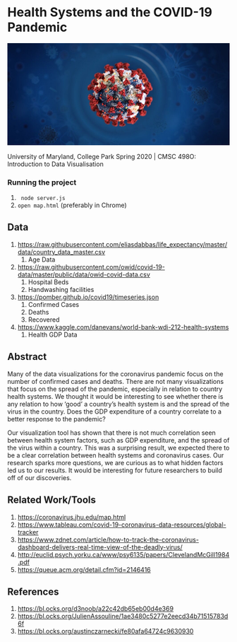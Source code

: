 # Health Systems and the COVID-19 Pandemic
![Image](corona.jpg)

University of Maryland, College Park
Spring 2020 | CMSC 498O: Introduction to Data Visualisation

### Running the project
1. ` node server.js`
2. ` open map.html ` (preferably in Chrome)

## Data
1. https://raw.githubusercontent.com/eliasdabbas/life_expectancy/master/data/country_data_master.csv
   1. Age Data
2. https://raw.githubusercontent.com/owid/covid-19-data/master/public/data/owid-covid-data.csv
   1. Hospital Beds
   2. Handwashing facilities
3. https://pomber.github.io/covid19/timeseries.json
   1. Confirmed Cases
   2. Deaths
   3. Recovered
4. https://www.kaggle.com/danevans/world-bank-wdi-212-health-systems
   1. Health GDP Data


## Abstract

Many of the data visualizations for the coronavirus pandemic focus on the number of confirmed cases and deaths. There are not many visualizations that focus on the spread of the pandemic, especially in relation to country health systems. We thought it would be interesting to see whether there is any relation to how ‘good’ a country’s health system is and the spread of the virus in the country. Does the GDP expenditure of a country correlate to a better response to the pandemic? 

Our visualization tool has shown that there is not much correlation seen between health system factors, such as GDP expenditure, and the spread of the virus within a country. This was a surprising result, we expected there to be a clear correlation between health systems and coronavirus cases. Our research sparks more questions, we are curious as to what hidden factors led us to our results. It would be interesting for future researchers to build off of our discoveries.

## Related Work/Tools

1. https://coronavirus.jhu.edu/map.html
2. https://www.tableau.com/covid-19-coronavirus-data-resources/global-tracker
3. https://www.zdnet.com/article/how-to-track-the-coronavirus-dashboard-delivers-real-time-view-of-the-deadly-virus/ 
4. http://euclid.psych.yorku.ca/www/psy6135/papers/ClevelandMcGill1984.pdf
5. https://queue.acm.org/detail.cfm?id=2146416

## References
1. https://bl.ocks.org/d3noob/a22c42db65eb00d4e369
2. https://bl.ocks.org/JulienAssouline/1ae3480c5277e2eecd34b71515783d6f
3. https://bl.ocks.org/austinczarnecki/fe80afa64724c9630930